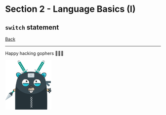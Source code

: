 # Section 2 - Language Basics (I)

## `switch` statement

[Back](https://github.com/steevehook/udemy-go101/blob/master/section_2-language-basics-1)

---

Happy hacking gophers 🚀🚀🚀

<img src="https://github.com/steevehook/udemy-go101/raw/master/udemy-go101.svg?sanitize=true" width="150px"/>
